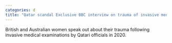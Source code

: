 ```yaml
---
categories: d
title: "Qatar scandal Exclusive BBC interview on trauma of invasive medical examinations"
---
```

British and Australian women speak out about their trauma following invasive medical examinations by Qatari officials in 2020.
